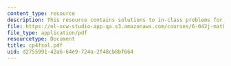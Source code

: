```yaml
---
content_type: resource
description: This resource contains solutions to in-class problems for week 4, friday.
file: https://ol-ocw-studio-app-qa.s3.amazonaws.com/courses/6-042j-mathematics-for-computer-science-fall-2005/d275599142a664e9724a2f48cb8bf664_cp4fsol.pdf
file_type: application/pdf
resourcetype: Document
title: cp4fsol.pdf
uid: d2755991-42a6-64e9-724a-2f48cb8bf664
---
```

